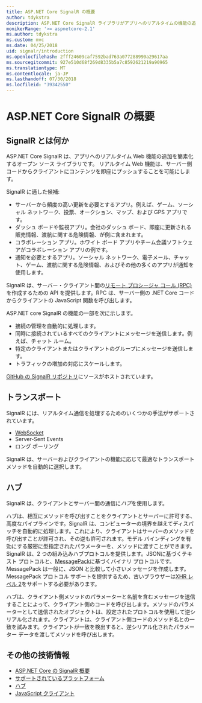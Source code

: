 ```yaml
---
title: ASP.NET Core SignalR の概要
author: tdykstra
description: ASP.NET Core SignalR ライブラリがアプリへのリアルタイムの機能の追加を簡略化する方法について説明します。
monikerRange: '>= aspnetcore-2.1'
ms.author: tdykstra
ms.custom: mvc
ms.date: 04/25/2018
uid: signalr/introduction
ms.openlocfilehash: 2fff24609caf7592bad763a077288990a29617aa
ms.sourcegitcommit: 927e510d68f269d8335b5a7c8592621219a90965
ms.translationtype: MT
ms.contentlocale: ja-JP
ms.lasthandoff: 07/30/2018
ms.locfileid: "39342550"
---
```

# <a name="introduction-to-aspnet-core-signalr"></a>ASP.NET Core SignalR の概要

## <a name="what-is-signalr"></a>SignalR とは何か

ASP.NET Core SignalR は、アプリへのリアルタイム Web 機能の追加を簡素化するオープン ソース ライブラリです。 リアルタイム Web 機能は、サーバー側コードからクライアントにコンテンツを即座にプッシュすることを可能にします。

SignalR に適した候補:

* サーバーから頻度の高い更新を必要とするアプリ。例えば、ゲーム、ソーシャル ネットワーク、投票、オークション、マップ、および GPS アプリです。
* ダッシュ ボードや監視アプリ。会社のダッシュ ボード、即座に更新される販売情報、渡航に関する危険情報、が例に含まれます。
* コラボレーション アプリ。ホワイト ボード アプリやチーム会議ソフトウェアがコラボレーション アプリの例です。
* 通知を必要とするアプリ。ソーシャル ネットワーク、電子メール、チャット、ゲーム、渡航に関する危険情報、およびその他の多くのアプリが通知を使用します。

SignalR は、サーバー・クライアント間の[リモート プロシージャ コール (RPC)](https://wikipedia.org/wiki/Remote_procedure_call)を作成するための API を提供します。RPC は、サーバー側の .NET Core コードからクライアントの JavaScript 関数を呼び出します。

ASP.NET core SignalR の機能の一部を次に示します。

* 接続の管理を自動的に処理します。
* 同時に接続されているすべてのクライアントにメッセージを送信します。例えば、チャット ルーム。
* 特定のクライアントまたはクライアントのグループにメッセージを送信します。
* トラフィックの増加の対応にスケールします。

[GitHub の SignalR リポジトリ](https://github.com/aspnet/signalr)にソースがホストされています。

## <a name="transports"></a>トランスポート

SignalR には、リアルタイム通信を処理するためのいくつかの手法がサポートされています。

* [WebSocket](https://tools.ietf.org/html/rfc7118)
* Server-Sent Events
* ロング ポーリング

SignalR は、サーバーおよびクライアントの機能に応じて最適なトランスポート メソッドを自動的に選択します。

## <a name="hubs"></a>ハブ

SignalR は、クライアントとサーバー間の通信に*ハブ*を使用します。

ハブは、相互にメソッドを呼び出すことをクライアントとサーバーに許可する、高度なパイプラインです。SignalR は、コンピューターの境界を越えてディスパッチを自動的に処理します。これにより、クライアントはサーバーのメソッドを呼び出すことが許可され、その逆も許可されます。モデル バインディングを有効にする厳密に型指定されたパラメーターを、メソッドに渡すことができます。SignalR は、2 つの組み込みハブプロトコルを提供します。JSONに基づくテキスト プロトコルと、[MessagePack](https://msgpack.org/)に基づくバイナリ プロトコルです。MessagePack は一般に、JSON と比較して小さいメッセージを作成します。MessagePack プロトコル サポートを提供するため、古いブラウザーは[XHR レベル 2](https://caniuse.com/#feat=xhr2)をサポートする必要があります。

ハブは、クライアント側メソッドのパラメーターと名前を含むメッセージを送信することによって、クライアント側のコードを呼び出します。メソッドのパラメーターとして送信されたオブジェクトは、設定されたプロトコルを使用して逆シリアル化されます。クライアントは、クライアント側コードのメソッド名との一致を試みます。クライアントが一致を検出すると、逆シリアル化されたパラメーター データを渡してメソッドを呼び出します。

## <a name="additional-resources"></a>その他の技術情報

* [ASP.NET Core の SignalR 概要](xref:tutorials/signalr)
* [サポートされているプラットフォーム](xref:signalr/supported-platforms)
* [ハブ](xref:signalr/hubs)
* [JavaScript クライアント](xref:signalr/javascript-client)
